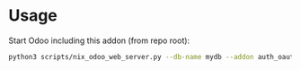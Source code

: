 # Usage

Start Odoo including this addon (from repo root):

```bash
python3 scripts/nix_odoo_web_server.py --db-name mydb --addon auth_oauth_ropc
```
